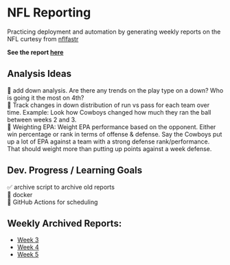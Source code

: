 # NFL Reporting

Practicing deployment and automation by generating weekly reports on 
the NFL curtesy from [nflfastr](https://www.nflfastr.com/)

**See the report [here](NFL-Report.md)**


Analysis Ideas
---
🔲 add down analysis. Are there any trends on the play type on a down? Who is going it the most on 4th?     
🔲 Track changes in down distribution of run vs pass for each team over time. Example: Look how Cowboys changed how much they ran the ball between weeks 2 and 3.   
🔲 Weighting EPA: Weight EPA performance based on the opponent. Either win percentage or rank in terms of offense & defense. Say the Cowboys put up a lot of EPA against a team with a strong defense rank/performance. That should weight more than putting up points against a week defense.   


Dev. Progress / Learning Goals
---  
:white_check_mark: archive script to archive old reports      
:black_square_button: docker     
🔲 GitHub Actions for scheduling  

Weekly Archived Reports:
---
* [Week 3](archive/Week3/NFL-Report.md)
* [Week 4](archive/Week4/NFL-Report.md)
* [Week 5](archive/Week5/NFL-Report.md)  
